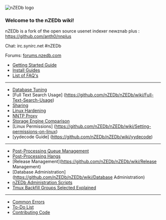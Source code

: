 ![nZEDb logo](https://raw.github.com/nZEDb/nZEDb/master/www/themes_shared/images/logo.png)
### Welcome to the nZEDb wiki!  

nZEDb is a fork of the open source usenet indexer newznab plus : https://github.com/anth0/nnplus

Chat:  irc.synirc.net #nZEDb

Forums: [forums.nzedb.com](http://forums.nzedb.com)

* [Getting Started Guide](https://github.com/nZEDb/nZEDb/wiki/Getting-started-guide)
* [Install Guides](https://github.com/nZEDb/nZEDb/wiki/Install-Guides)
* [List of FAQ's](https://github.com/nZEDb/nZEDb/wiki/FAQ%27s)

***
* [Database Tuning](https://github.com/nZEDb/nZEDb/wiki/Database-tuning)
* [Full Text Search Usage] (https://github.com/nZEDb/nZEDb/wiki/Full-Text-Search-Usage)
* [Sharing](https://github.com/nZEDb/nZEDb/wiki/Sharing)
* [Linux Hardening](https://github.com/nZEDb/nZEDb/wiki/Linux-hardening)
* [NNTP Proxy](https://github.com/nZEDb/nZEDb/wiki/nntpproxy)
* [Storage Engine Comparison](https://github.com/nZEDb/nZEDb/wiki/MySQL-Storage-Engine-Comparison)
* [Linux Permissions] (https://github.com/nZEDb/nZEDb/wiki/Setting-permissions-on-linux)
* [yydecode Guide] (https://github.com/nZEDb/nZEDb/wiki/yydecode)

***
* [Post-Processing Queue Management](https://github.com/nZEDb/nZEDb/wiki/Post-Processing-Queue-Management)
* [Post-Processing Hangs](https://github.com/nZEDb/nZEDb/wiki/Post-Processing-Hangs)
* [Release Management](https://github.com/nZEDb/nZEDb/wiki/Release Management)
* [Database Administration](https://github.com/nZEDb/nZEDb/wiki/Database Administration)
* [nZEDb Administration Scripts](https://github.com/nZEDb/nZEDb/wiki/nZEDb-Administration-Scripts)
* [Tmux Backfill Groups Selected Explained](https://github.com/nZEDb/nZEDb/wiki/Tmux-Backfill-Explanation-of-Groups)

***
* [Common Errors](https://github.com/nZEDb/nZEDb/wiki/Common-Errors)
* [To-Do List](https://github.com/nZEDb/nZEDb/wiki/ToDo-List---Things-that-need-to-get-done)
* [Contributing Code](https://github.com/nZEDb/nZEDb/wiki/Contributing-Code-For-Beginners-to-Git(hub))